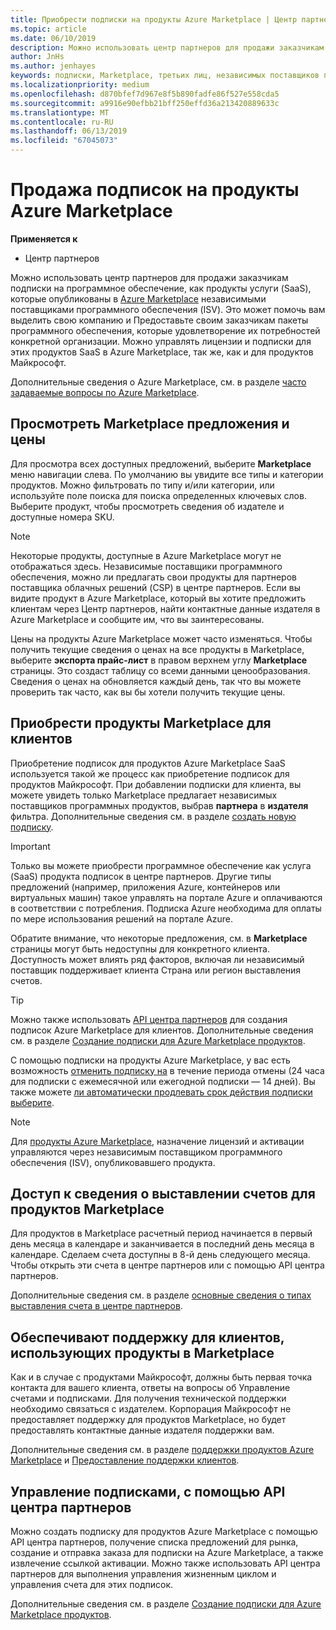 ```yaml
---
title: Приобрести подписки на продукты Azure Marketplace | Центр партнеров
ms.topic: article
ms.date: 06/10/2019
description: Можно использовать центр партнеров для продажи заказчикам подписки на программное обеспечение как услуга (SaaS) продукты, которые опубликованы в Azure Marketplace, независимыми поставщиками программного обеспечения (ISV).
author: JnHs
ms.author: jenhayes
keywords: подписки, Marketplace, третьих лиц, независимых поставщиков программного обеспечения
ms.localizationpriority: medium
ms.openlocfilehash: d870bfef7d967e8f5b890fadfe86f527e558cda5
ms.sourcegitcommit: a9916e90efbb21bff250effd36a213420889633c
ms.translationtype: MT
ms.contentlocale: ru-RU
ms.lasthandoff: 06/13/2019
ms.locfileid: "67045073"
---
```

# <a name="sell-subscriptions-to-azure-marketplace-products"></a>Продажа подписок на продукты Azure Marketplace

**Применяется к**

- Центр партнеров

Можно использовать центр партнеров для продажи заказчикам подписки на программное обеспечение, как продукты услуги (SaaS), которые опубликованы в [Azure Marketplace](https://azuremarketplace.microsoft.com/marketplace) независимыми поставщиками программного обеспечения (ISV). Это может помочь вам выделить свою компанию и Предоставьте своим заказчикам пакеты программного обеспечения, которые удовлетворение их потребностей конкретной организации. Можно управлять лицензии и подписки для этих продуктов SaaS в Azure Marketplace, так же, как и для продуктов Майкрософт.

Дополнительные сведения о Azure Marketplace, см. в разделе [часто задаваемые вопросы по Azure Marketplace](https://docs.microsoft.com/azure/marketplace/marketplace-faq-publisher-guide).

## <a name="view-marketplace-offers-and-pricing"></a>Просмотреть Marketplace предложения и цены

Для просмотра всех доступных предложений, выберите **Marketplace** меню навигации слева. По умолчанию вы увидите все типы и категории продуктов. Можно фильтровать по типу и/или категории, или используйте поле поиска для поиска определенных ключевых слов. Выберите продукт, чтобы просмотреть сведения об издателе и доступные номера SKU.

> [!NOTE]
> Некоторые продукты, доступные в Azure Marketplace могут не отображаться здесь. Независимые поставщики программного обеспечения, можно ли предлагать свои продукты для партнеров поставщика облачных решений (CSP) в центре партнеров. Если вы видите продукт в Azure Marketplace, который вы хотите предложить клиентам через Центр партнеров, найти контактные данные издателя в Azure Marketplace и сообщите им, что вы заинтересованы.

Цены на продукты Azure Marketplace может часто изменяться. Чтобы получить текущие сведения о ценах на все продукты в Marketplace, выберите **экспорта прайс-лист** в правом верхнем углу **Marketplace** страницы. Это создаст таблицу со всеми данными ценообразования. Сведения о ценах на обновляется каждый день, так что вы можете проверить так часто, как вы бы хотели получить текущие цены.

## <a name="purchase-marketplace-products-for-your-customers"></a>Приобрести продукты Marketplace для клиентов

Приобретение подписок для продуктов Azure Marketplace SaaS используется такой же процесс как приобретение подписок для продуктов Майкрософт. При добавлении подписки для клиента, вы можете увидеть только Marketplace предлагает независимых поставщиков программных продуктов, выбрав **партнера** в **издателя** фильтра. Дополнительные сведения см. в разделе [создать новую подписку](create-a-new-subscription.md).

> [!IMPORTANT]
> Только вы можете приобрести программное обеспечение как услуга (SaaS) продукта подписок в центре партнеров. Другие типы предложений (например, приложения Azure, контейнеров или виртуальных машин) такое управлять на портале Azure и оплачиваются в соответствии с потребления. Подписка Azure необходима для оплаты по мере использования решений на портале Azure.

Обратите внимание, что некоторые предложения, см. в **Marketplace** страницы могут быть недоступны для конкретного клиента. Доступность может влиять ряд факторов, включая ли независимый поставщик поддерживает клиента Страна или регион выставления счетов.

> [!TIP]
> Можно также использовать [API центра партнеров](https://docs.microsoft.com/partner-center/develop/) для создания подписок Azure Marketplace для клиентов. Дополнительные сведения см. в разделе [Создание подписки для Azure Marketplace продуктов](https://docs.microsoft.com/partner-center/develop/create-subscription-azure-marketplace-products).

С помощью подписки на продукты Azure Marketplace, у вас есть возможность [отменить подписку на](https://docs.microsoft.com/partner-center/create-a-new-subscription#cancel-a-subscription) в течение периода отмены (24 часа для подписки с ежемесячной или ежегодной подписки — 14 дней). Вы также можете [ли автоматически продлевать срок действия подписки выберите](https://docs.microsoft.com/partner-center/create-a-new-subscription#choose-whether-to-automatically-renew-an-azure-marketplace-subscription).

> [!NOTE]
> Для [продукты Azure Marketplace](sell-marketplace-products.md), назначение лицензий и активации управляются через независимым поставщиком программного обеспечения (ISV), опубликовавшего продукта.

## <a name="access-billing-info-for-marketplace-products"></a>Доступ к сведения о выставлении счетов для продуктов Marketplace

Для продуктов в Marketplace расчетный период начинается в первый день месяца в календаре и заканчивается в последний день месяца в календаре. Сделаем счета доступны в 8-й день следующего месяца. Чтобы открыть эти счета в центре партнеров или с помощью API центра партнеров.

Дополнительные сведения см. в разделе [основные сведения о типах выставления счета в центре партнеров](https://docs.microsoft.com/partner-center/billing-different-types#billing-for-one-time-and-select-recurring-charges).

## <a name="provide-support-for-customers-using-marketplace-products"></a>Обеспечивают поддержку для клиентов, использующих продукты в Marketplace

Как и в случае с продуктами Майкрософт, должны быть первая точка контакта для вашего клиента, ответы на вопросы об Управление счетами и подписками. Для получения технической поддержки необходимо связаться с издателем. Корпорация Майкрософт не предоставляет поддержку для продуктов Marketplace, но будет предоставлять контактные данные издателя поддержки вам.

Дополнительные сведения см. в разделе [поддержки продуктов Azure Marketplace](https://docs.microsoft.com/partner-center/report-problems-on-behalf-of-a-customer#support-for-azure-marketplace-products) и [Предоставление поддержки клиентов](https://docs.microsoft.com/partner-center/customer-support).

## <a name="manage-subscriptions-using-partner-center-apis"></a>Управление подписками, с помощью API центра партнеров

Можно создать подписку для продуктов Azure Marketplace с помощью API центра партнеров, получение списка предложений для рынка, создание и отправка заказа для подписки на Azure Marketplace, а также извлечение ссылкой активации. Можно также использовать API центра партнеров для выполнения управления жизненным циклом и управления счета для этих подписок.

Дополнительные сведения см. в разделе [Создание подписки для Azure Marketplace продуктов](https://docs.microsoft.com/partner-center/develop/create-subscription-azure-marketplace-products).
